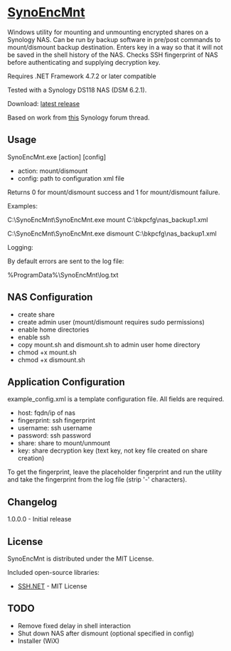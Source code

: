 # [SynoEncMnt](https://github.com/duggerd/SynoEncMnt)

Windows utility for mounting and unmounting encrypted shares on a Synology NAS. Can be run by backup software in pre/post commands to mount/dismount backup destination. Enters key in a way so that it will not be saved in the shell history of the NAS. Checks SSH fingerprint of NAS before authenticating and supplying decryption key.

Requires .NET Framework 4.7.2 or later compatible

Tested with a Synology DS118 NAS (DSM 6.2.1).

Download: [latest release](https://github.com/duggerd/SynoEncMnt/releases)

Based on work from [this](https://forum.synology.com/enu/viewtopic.php?f=90&t=107091) Synology forum thread.

Usage
-----

SynoEncMnt.exe [action] [config]

* action: mount/dismount
* config: path to configuration xml file

Returns 0 for mount/dismount success and 1 for mount/dismount failure.

Examples:

C:\SynoEncMnt\SynoEncMnt.exe mount C:\bkpcfg\nas_backup1.xml

C:\SynoEncMnt\SynoEncMnt.exe dismount C:\bkpcfg\nas_backup1.xml

Logging:

By default errors are sent to the log file:

%ProgramData%\SynoEncMnt\log.txt

NAS Configuration
-----------------

* create share
* create admin user (mount/dismount requires sudo permissions)
* enable home directories
* enable ssh
* copy mount.sh and dismount.sh to admin user home directory
* chmod +x mount.sh
* chmod +x dismount.sh

Application Configuration
-------------------------

example_config.xml is a template configuration file. All fields are required.

* host: fqdn/ip of nas
* fingerprint: ssh fingerprint
* username: ssh username
* password: ssh password
* share: share to mount/unmount
* key: share decryption key (text key, not key file created on share creation)

To get the fingerprint, leave the placeholder fingerprint and run the utility and take the fingerprint from the log file (strip '-' characters).

Changelog
---------

1.0.0.0 - Initial release

License
-------

SynoEncMnt is distributed under the MIT License.

Included open-source libraries:

* [SSH.NET](https://github.com/sshnet/SSH.NET) - MIT License

TODO
----

* Remove fixed delay in shell interaction
* Shut down NAS after dismount (optional specified in config)
* Installer (WiX)
